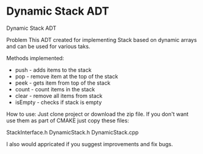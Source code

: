 # Dynamic Stack ADT
Dynamic Stack ADT

Problem
This ADT created for implementing Stack based on dynamic arrays and
can be used for various taks.

Methods implemented:
* push - adds items to the stack
* pop - remove item at the top of the stack
* peek - gets item from top of the stack
* count - count items in the stack
* clear - remove all items from stack
* isEmpty - checks if stack is empty

How to use:
Just clone project or download the zip file. If you don't want use them as part of CMAKE
just copy these files:

StackInterface.h
DynamicStack.h
DynamicStack.cpp

I also would appricated if you suggest improvements and fix bugs.
